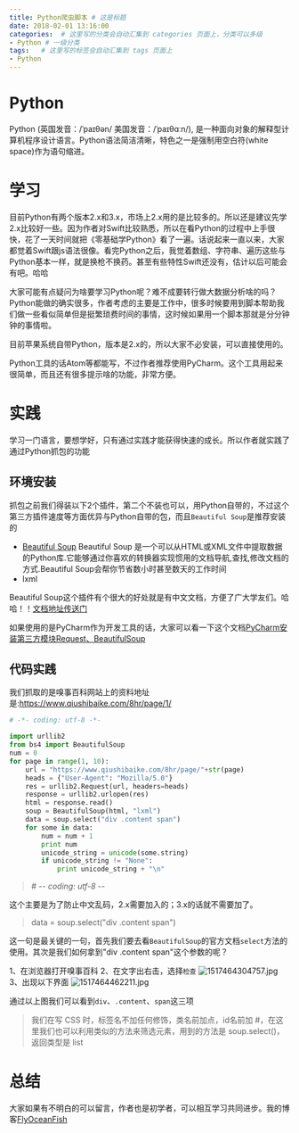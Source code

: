 ```yaml
---
title: Python爬虫脚本 # 这是标题
date: 2018-02-01 13:16:00
categories:  # 这里写的分类会自动汇集到 categories 页面上，分类可以多级
- Python # 一级分类
tags:   # 这里写的标签会自动汇集到 tags 页面上
- Python
---
```

# Python
Python (英国发音：/ˈpaɪθən/ 美国发音：/ˈpaɪθɑːn/), 是一种面向对象的解释型计算机程序设计语言。Python语法简洁清晰，特色之一是强制用空白符(white space)作为语句缩进。

# 学习
目前Python有两个版本2.x和3.x，市场上2.x用的是比较多的。所以还是建议先学2.x比较好一些。因为作者对Swift比较熟悉，所以在看Python的过程中上手很快，花了一天时间就把《零基础学Python》看了一遍。话说起来一直以来，大家都觉着Swift跟js语法很像。看完Python之后，我觉着数组、字符串、遍历这些与Python基本一样，就是换枪不换药。甚至有些特性Swift还没有，估计以后可能会有吧。哈哈

大家可能有点疑问为啥要学习Python呢？难不成要转行做大数据分析啥的吗？Python能做的确实很多，作者考虑的主要是工作中，很多时候要用到脚本帮助我们做一些看似简单但是挺繁琐费时间的事情，这时候如果用一个脚本那就是分分钟钟的事情啦。

目前苹果系统自带Python，版本是2.x的，所以大家不必安装，可以直接使用的。

Python工具的话Atom等都能写，不过作者推荐使用PyCharm。这个工具用起来很简单，而且还有很多提示啥的功能，非常方便。
# 实践
学习一门语言，要想学好，只有通过实践才能获得快速的成长。所以作者就实践了通过Python抓包的功能
## 环境安装
抓包之前我们得装以下2个插件，第二个不装也可以，用Python自带的，不过这个第三方插件速度等方面优异与Python自带的包，而且`Beautiful Soup`是推荐安装的
* [Beautiful Soup](https://www.crummy.com/software/BeautifulSoup/)
Beautiful Soup 是一个可以从HTML或XML文件中提取数据的Python库.它能够通过你喜欢的转换器实现惯用的文档导航,查找,修改文档的方式.Beautiful Soup会帮你节省数小时甚至数天的工作时间
* lxml

Beautiful Soup这个插件有个很大的好处就是有中文文档，方便了广大学友们。哈哈！！[文档地址传送门](https://www.crummy.com/software/BeautifulSoup/bs4/doc.zh/index.html)

如果使用的是PyCharm作为开发工具的话，大家可以看一下这个文档[PyCharm安装第三方模块Request、BeautifulSoup](http://blog.csdn.net/huatian5/article/details/74502687)
## 代码实践
我们抓取的是嗅事百科网站上的资料地址是:https://www.qiushibaike.com/8hr/page/1/

```Python
# -*- coding: utf-8 -*-

import urllib2
from bs4 import BeautifulSoup
num = 0
for page in range(1, 10):
    url = "https://www.qiushibaike.com/8hr/page/"+str(page)
    heads = {"User-Agent": "Mozilla/5.0"}
    res = urllib2.Request(url, headers=heads)
    response = urllib2.urlopen(res)
    html = response.read()
    soup = BeautifulSoup(html, "lxml")
    data = soup.select("div .content span")
    for some in data:
        num = num + 1
        print num
        unicode_string = unicode(some.string)
        if unicode_string != "None":
            print unicode_string + "\n"

```
> \# -*- coding: utf-8 -*-

这个主要是为了防止中文乱码，2.x需要加入的；3.x的话就不需要加了。

>data = soup.select("div .content span")

这一句是最关键的一句，首先我们要去看`BeautifulSoup`的官方文档`select`方法的使用。其次是我们如何拿到"div .content span"这个参数的呢？

1、在浏览器打开嗅事百科
2、在文字出右击，选择`检查`
![1517464304757.jpg](http://upload-images.jianshu.io/upload_images/6644906-7b00d9fc7c7d685f.jpg?imageMogr2/auto-orient/strip%7CimageView2/2/w/1240)
3、出现以下界面
![1517464462211.jpg](http://upload-images.jianshu.io/upload_images/6644906-d6b593725f9c7ffc.jpg?imageMogr2/auto-orient/strip%7CimageView2/2/w/1240)

通过以上图我们可以看到`div`、`.content`、`span`这三项
>我们在写 CSS 时，标签名不加任何修饰，类名前加点，id名前加 #，在这里我们也可以利用类似的方法来筛选元素，用到的方法是 soup.select()，返回类型是 list

# 总结
大家如果有不明白的可以留言，作者也是初学者，可以相互学习共同进步。我的博客[FlyOceanFish](http://flyoceanfish.top/)
